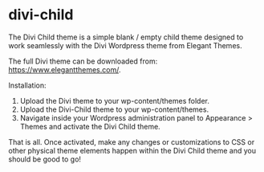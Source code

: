# divi-child

The Divi Child theme is a simple blank / empty child theme designed to work seamlessly with the Divi Wordpress theme from Elegant Themes.  

The full Divi theme can be downloaded from: https://www.elegantthemes.com/. 

Installation:

1. Upload the Divi theme to your wp-content/themes folder. 
2. Upload the Divi-Child theme to your wp-content/themes.
3. Navigate inside your Wordpress administration panel to Appearance > Themes and activate the Divi Child theme.

That is all. Once activated, make any changes or customizations to CSS or other physical theme elements happen within the Divi Child theme and you should be good to go!

